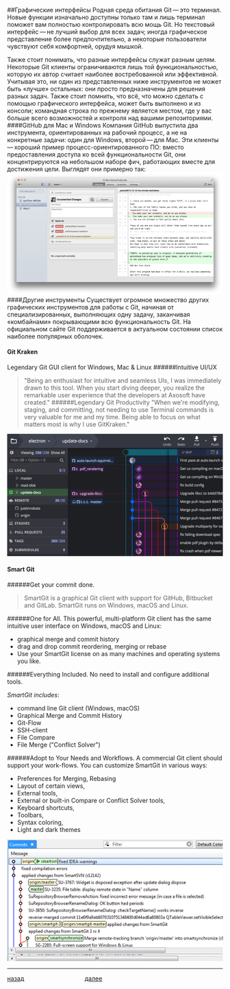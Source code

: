 ##Графические интерфейсы
Родная среда обитания Git — это терминал. Новые функции изначально доступны только там и лишь терминал поможет вам полностью контролировать всю мощь Git. Но текстовый интерфейс — не лучший выбор для всех задач; иногда графическое представление более предпочтительно, а некоторые пользователи чувствуют себя комфортней, орудуя мышкой.

Также стоит понимать, что разные интерфейсы служат разным целям. Некоторые Git клиенты ограничиваются лишь той функциональностью, которую их автор считает наиболее востребованной или эффективной. Учитывая это, ни один из представленных ниже инструментов не может быть «лучше» остальных: они просто предназначены для решения разных задач. Также стоит помнить, что всё, что можно сделать с помощью графического интерфейса, может быть выполнено и из консоли; командная строка по прежнему является местом, где у вас больше всего возможностей и контроля над вашими репозиториями.
####GitHub для Mac и Windows
Компания GitHub выпустила два инструмента, ориентированных на рабочий процесс, а не на конкретные задачи: один для Windows, второй — для Mac. Эти клиенты — хороший пример процесс-ориентированного ПО: вместо предоставления доступа ко всей функциональности Git, они концентрируются на небольшом наборе фич, работающих вместе для достижения цели. Выглядят они примерно так:
![](img/github_mac.png)
####Другие инструменты
Существует огромное множество других графических инструментов для работы с Git, начиная от специализированных, выполняющих одну задачу, заканчивая «комбайнами» покрывающими всю функциональность Git. На официальном сайте Git поддерживается в актуальном состоянии список наиболее популярных оболочек.
#### Git Kraken
Legendary Git GUI client for Windows, Mac & Linux
######Intuitive UI/UX
>"Being an enthusiast for intuitive and seamless UIs, I was immediately drawn to this tool. When you start diving deeper, you realize the remarkable user experience that the developers at Axosoft have created."
######Legendary Git Productivity
>"When we're modifying, staging, and committing, not needing to use Terminal commands is very valuable for me and my time. Being able to focus on what matters most is why I use GitKraken."

![](img/git-kraken@2x.png)

#### Smart Git

######Get your commit done.
>SmartGit is a graphical Git client with support for GitHub, Bitbucket and GitLab. SmartGit runs on Windows, macOS and Linux.

######One for All.
This powerful, multi-platform Git client has the same intuitive user interface on Windows, macOS and Linux:
* graphical merge and commit history
* drag and drop commit reordering, merging or rebase
* Use your SmartGit license on as many machines and operating systems you like.

######Everything Included.
No need to install and configure additional tools.

*SmartGit includes*:

* command line Git client (Windows, macOS)
* Graphical Merge and Commit History
* Git-Flow
* SSH-client
* File Compare
* File Merge ("Conflict Solver")

######Adopt to Your Needs and Workflows.
A commercial Git client should support your work-flows. You can customize SmartGit in various ways:

* Preferences for Merging, Rebasing
* Layout of certain views,
* External tools,
* External or built-in Compare or Conflict Solver tools,
* Keyboard shortcuts,
* Toolbars,
* Syntax coloring,
* Light and dark themes

![](img/smartgit@2x.png)

***

[назад](./team.md "Вернуться назад")                                    [далее](./cli.md "Следующая страница")

